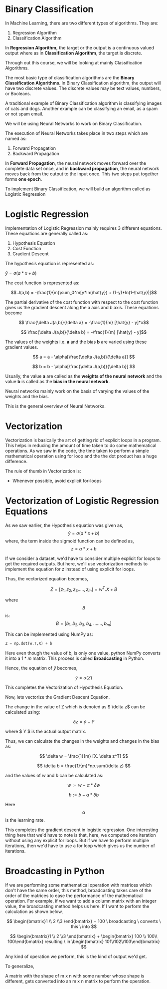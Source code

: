# Binary Classification

In Machine Learning, there are two different types of algorithms. They are:

1. Regression Algorithm
2. Classification Algorithm



In **Regression Algorithm,** the target or the output is a continuous valued output where as in **Classification Algorithm**, the target is discrete. 

Through out this course, we will be looking at mainly Classification Algorithms. 

The most basic type of classification algorithms are the **Binary Classification Algorithms**. In Binary Classification algorithm, the output will have two discrete values. The discrete values may be text values, numbers, or Booleans.

A traditional example of Binary Classification algorithm is classifying images of cats and dogs. Another example can be classifying an email, as a spam or not spam email. 



We will be using Neural Networks to work on Binary Classification. 



The execution of Neural Networks takes place in two steps which are named as:

1. Forward Propagation
2. Backward Propagation



In **Forward Propagation**, the neural network moves forward over the complete data set once, and in **backward propagation**, the neural network moves back from the output to the input once. This two steps put together forms **one epoch**.



To implement Binary Classification, we will build an algorithm called as Logistic Regression



# Logistic Regression

Implementation of Logistic Regression mainly requires 3 different equations. These equations are generally called as:

1. Hypothesis Equation
2. Cost Function
3. Gradient Descent



The hypothesis equation is represented as:

$` \hat{y} = \sigma (a*x + b) `$

The cost function is represented as:

$$ J(a,b) = -\frac{1}{m}\sum_0^m[y*ln(\hat{y}) + (1-y)*ln(1-\hat{y})]$$

The partial derivative of the cost function with respect to the cost function gives us the gradient descent along the a axis and b axis. These equations become

$$ \frac{\delta J(a,b)}{\delta a} = -\frac{1}{m} [\hat{y} - y]*x$$

$$ \frac{\delta J(a,b)}{\delta b} = -\frac{1}{m} [\hat{y} - y]$$

The values of the weights i.e. **a** and the bias **b** are varied using these gradient values. 

$$ a = a - \alpha[\frac{\delta J(a,b)}{\delta a}] $$

$$ b = b - \alpha[\frac{\delta J(a,b)}{\delta b}] $$



Usually, the value **a** are called as the **weights of the neural network** and the value **b** is called as the **bias in the neural network**.

Neural networks mainly work on the basis of varying the values of the weights and the bias. 

This is the general overview of Neural Networks.



# Vectorization

Vectorization is basically the art of getting rid of explicit loops in a program. This helps in reducing the amount of time taken to do some mathematical operations. 
As we saw in the code, the time taken to perform a simple mathematical operation using for loop and the the dot product has a huge difference. 



The rule of thumb in Vectorization is:

- Whenever possible, avoid explicit for-loops



# Vectorization of Logistic Regression Equations

As we saw earlier, the Hypothesis equation was given as,  $$ \hat{y} = \sigma (a*x + b)$$ where, the term inside the sigmoid function can be defined as, $$ z = a*x + b $$ 

If we consider a dataset, we'd have to consider multiple explicit for loops to get the required outputs. But here, we'll use vectorization methods to implement the equation for $z$ instead of using explicit for loops.

Thus, the vectorized equation becomes, 

$$ Z = [ z_1,z_2,z_3.....,z_m  ]  = w^T. X + B $$

where $$B$$ is: $$ B = [b_1,b_2,b_3,b_4,.......,b_m] $$

This can be implemented using NumPy as:

```python
Z = np.dot(w.T,X) + b
```

Here even though the value of b, is only one value, python NumPy converts it into a $1*m$ matrix. This process is called **Broadcasting** in Python. 

Hence, the equation of $\hat{y}$ becomes, 

$$ \hat{y} = \sigma(Z) $$

This completes the Vectorization of Hypothesis Equation. 

Now, lets vectorize the Gradient Descent Equation.

The change in the value of Z which is denoted as $ \delta z$ can be calculated using:

$$ \delta z = \hat{y} - Y $$

where $ Y $ is the actual output matrix.

Thus, we can calculate the changes in the weights and changes in the bias as:

$$ \delta w = \frac{1}{m} [X. \delta z^T] $$

$$ \delta b = \frac{1}{m}*np.sum(\delta z) $$

and the values of $w$ and $b$ can be calculated as:

$$ w := w - \alpha *\delta w $$

$$ b := b - \alpha * \delta b $$

Here $$\alpha$$ is the learning rate.



This completes the gradient descent in logistic regression. One interesting thing here that we'd have to note is that, here, we computed one iteration without using any explicit for loops. But if we have to perform multiple iterations, then we'd have to use a for loop which gives us the number of iterations.



# Broadcasting in Python

If we are performing some mathematical operation with matrices which don't have the same order, this method, broadcasting takes care of the order of the matrices to ease the performance of the mathematical operation. For example, if we want to add a column matrix with an integer value, the broadcasting method helps us here. If I want to perform the calculation as shown below, 

$$ \begin{bmatrix}1 \\ 2 \\3 \end{bmatrix} + 100  \ broadcasting \ converts \ this \ into $$ 

$$ \begin{bmatrix}1 \\ 2 \\3 \end{bmatrix} + \begin{bmatrix} 100 \\ 100\\ 100\end{bmatrix} resulting \ in \begin{bmatrix} 101\\102\\103\end{bmatrix} $$

Any kind of operation we perform, this is the kind of output we'd get. 

To generalize,

A matrix with the shape of m x n with some number whose shape is different, gets converted into an m x n matrix to perform the operation. 

